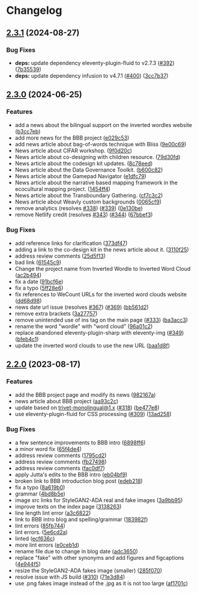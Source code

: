 # Changelog

## [2.3.1](https://github.com/fluid-project/floeproject.org/compare/v2.3.0...v2.3.1) (2024-08-27)


### Bug Fixes

* **deps:** update dependency eleventy-plugin-fluid to v2.7.3 ([#392](https://github.com/fluid-project/floeproject.org/issues/392)) ([7b35539](https://github.com/fluid-project/floeproject.org/commit/7b35539d2cda9a5011abc62135723842dcbaf10a))
* **deps:** update dependency infusion to v4.7.1 ([#400](https://github.com/fluid-project/floeproject.org/issues/400)) ([3cc7b37](https://github.com/fluid-project/floeproject.org/commit/3cc7b37a325a717426835080f0d96b6c068ae0c3))

## [2.3.0](https://github.com/fluid-project/floeproject.org/compare/v2.2.0...v2.3.0) (2024-06-25)


### Features

* add a news about the bilingual support on the inverted wordles website ([b3cc7eb](https://github.com/fluid-project/floeproject.org/commit/b3cc7ebc6cba88565e3fd3a425f3e49ae85f8245))
* add more news for the BBB project ([e029c53](https://github.com/fluid-project/floeproject.org/commit/e029c53469f9875a0671b4c07f72d85c066a0915))
* add news article about bag-of-words technique with Bliss ([9e00c69](https://github.com/fluid-project/floeproject.org/commit/9e00c699bbae0b70324ea86e6b3292699e25af7b))
* News article about CIFAR workshop. ([9f0d20c](https://github.com/fluid-project/floeproject.org/commit/9f0d20c410d02dc089f2fc94f907bb568a989fed))
* News article about co-designing with children resource. ([79d30fd](https://github.com/fluid-project/floeproject.org/commit/79d30fd794590f9859b2cc123a90fa2978a7a57b))
* News article about the codesign kit updates. ([8c78eed](https://github.com/fluid-project/floeproject.org/commit/8c78eed45e9a3321f53723f006a460c24c41de7f))
* News article about the Data Governance Toolkit. ([b600c82](https://github.com/fluid-project/floeproject.org/commit/b600c82cb230d0e039ea69ece8bdba1500b8508e))
* News article about the Gamepad Navigator ([e1dfc79](https://github.com/fluid-project/floeproject.org/commit/e1dfc79f591161834faed2d9dcca6d960086a271))
* News article about the narrative based mapping framework in the ecocultural mapping project. ([1454ff4](https://github.com/fluid-project/floeproject.org/commit/1454ff42e4aeb9c5ee3a6b67ddfd9d0fb6ad1687))
* News article about the Transboundary Gathering. ([cf7c3c2](https://github.com/fluid-project/floeproject.org/commit/cf7c3c2a4f96d5d0889d4d4447bb67b9cc853fca))
* News article about Weavly custom backgrounds ([0065cf9](https://github.com/fluid-project/floeproject.org/commit/0065cf99915daea58c6b147fc16d57fbac1d1635))
* remove analytics (resolves [#338](https://github.com/fluid-project/floeproject.org/issues/338)) ([#339](https://github.com/fluid-project/floeproject.org/issues/339)) ([0e130be](https://github.com/fluid-project/floeproject.org/commit/0e130be07cef2f4437bf6ce3825550f6ea9b82e5))
* remove Netlify credit (resolves [#343](https://github.com/fluid-project/floeproject.org/issues/343)) ([#344](https://github.com/fluid-project/floeproject.org/issues/344)) ([67bbef3](https://github.com/fluid-project/floeproject.org/commit/67bbef33c7001b88b7abcb8307376efe7a450836))


### Bug Fixes

* add reference links for clarification ([373df47](https://github.com/fluid-project/floeproject.org/commit/373df47c3938e94b003da0077e3e2049dbc4c824))
* adding a link to the co-design kit in the news article about it. ([3110f25](https://github.com/fluid-project/floeproject.org/commit/3110f2521bb1743c8a443470ef07e2f4b7b257f9))
* address review comments ([25d5f13](https://github.com/fluid-project/floeproject.org/commit/25d5f13208c274b521b364ec8a79cba475d30d89))
* bad link ([61545c9](https://github.com/fluid-project/floeproject.org/commit/61545c93f45d8882c4fd3868bba375a5f6a289d2))
* Change the project name from Inverted Wordle to Inverted Word Cloud ([ac2b494](https://github.com/fluid-project/floeproject.org/commit/ac2b494312e15ba8fce696e2e28f7a0dded8557d))
* fix a date ([91bcf6e](https://github.com/fluid-project/floeproject.org/commit/91bcf6ea939a0e1e97634c938d352e52d0504ab5))
* fix a typo ([5ff28e6](https://github.com/fluid-project/floeproject.org/commit/5ff28e65dfc638e88eb9842fe392d7ef3c63c128))
* fix references to WeCount URLs for the inverted word clouds website ([dd68d98](https://github.com/fluid-project/floeproject.org/commit/dd68d982981639b66320105ebf39f4b4ad2a745b))
* news date url issue (resolves [#367](https://github.com/fluid-project/floeproject.org/issues/367)) ([#369](https://github.com/fluid-project/floeproject.org/issues/369)) ([bb561d2](https://github.com/fluid-project/floeproject.org/commit/bb561d27eafd5ef0dfc1afd3a79bd5a666c50259))
* remove extra brackets ([3a27757](https://github.com/fluid-project/floeproject.org/commit/3a27757a9fef7f17739809dbe6719d0cc5d7ee9f))
* remove unintended use of ins tag on the main page ([#333](https://github.com/fluid-project/floeproject.org/issues/333)) ([ba3acc3](https://github.com/fluid-project/floeproject.org/commit/ba3acc3f2124a79643ea74b1c3c0dd80f173b507))
* rename the word "wordle" with "word cloud" ([96a01c2](https://github.com/fluid-project/floeproject.org/commit/96a01c2d2a3034380d370611a14c2bdecb9a1236))
* replace abandoned eleventy-plugin-sharp with eleventy-img ([#349](https://github.com/fluid-project/floeproject.org/issues/349)) ([bfeb4c1](https://github.com/fluid-project/floeproject.org/commit/bfeb4c11e53950bb99b9cac36ede9fd121146d24))
* update the inverted word clouds to use the new URL ([baa1d8f](https://github.com/fluid-project/floeproject.org/commit/baa1d8fe5f97afed84171230c856d21a6bc3553f))

## [2.2.0](https://github.com/fluid-project/floeproject.org/compare/v2.1.0...v2.2.0) (2023-08-17)


### Features

* add the BBB project page and modify its news ([982167a](https://github.com/fluid-project/floeproject.org/commit/982167aa91dd0ead650dca23efa675bc2ed4793a))
* news article about BBB project ([aa93c2c](https://github.com/fluid-project/floeproject.org/commit/aa93c2c4b27bc7d4a57dc3a0f089dbd8eeb3c78f))
* update based on trivet-monolingual@1.x ([#318](https://github.com/fluid-project/floeproject.org/issues/318)) ([be477e8](https://github.com/fluid-project/floeproject.org/commit/be477e8c2e24630582d37fb09aac12834534b0fe))
* use eleventy-plugin-fluid for CSS processing ([#309](https://github.com/fluid-project/floeproject.org/issues/309)) ([13ad258](https://github.com/fluid-project/floeproject.org/commit/13ad25842bed3b1044bb75455577e87c4a280b3a))


### Bug Fixes

* a few sentence improvements to BBB intro ([6898ff6](https://github.com/fluid-project/floeproject.org/commit/6898ff64f6e451e119b8d7acdd2a205801e5a8f2))
* a minor word fix ([65f4de4](https://github.com/fluid-project/floeproject.org/commit/65f4de43ebfe563339af4d5ddb153ccd8637a427))
* address review comments ([1795cd2](https://github.com/fluid-project/floeproject.org/commit/1795cd29a71244328c82d3dcd198b2fdfc883eda))
* address review comments ([fb27498](https://github.com/fluid-project/floeproject.org/commit/fb274980b26b0d52dff07a8aa3ead0aad557c5f4))
* address review comments ([fac0df7](https://github.com/fluid-project/floeproject.org/commit/fac0df7f0cf28407f07db0ab2318e24364d36cb8))
* apply Jutta's edits to the BBB intro ([eb04bf9](https://github.com/fluid-project/floeproject.org/commit/eb04bf9b0774f452145376f3495933eb3ce81c10))
* broken link to BBB introduction blog post ([edeb218](https://github.com/fluid-project/floeproject.org/commit/edeb218da0dc0f1cc892fdacecd271e145928484))
* fix a typo ([8a619b0](https://github.com/fluid-project/floeproject.org/commit/8a619b0477527308089f5c6fd2443e01c3b9bab7))
* grammar ([4bd8b5e](https://github.com/fluid-project/floeproject.org/commit/4bd8b5e2b0f2e423ce41d91cf0f6cbbf2d6ae237))
* image src links for StyleGAN2-ADA real and fake images ([3a9bb95](https://github.com/fluid-project/floeproject.org/commit/3a9bb9596a2f6571c3072862619d3e20e72a5f99))
* improve texts on the index page ([3138263](https://github.com/fluid-project/floeproject.org/commit/3138263d341459e2f157a473047d619f3f21fb5b))
* line length lint error ([a3c6822](https://github.com/fluid-project/floeproject.org/commit/a3c6822ae189c8ed70a78c54f38a410086f5adf4))
* link to BBB intro blog and spelling/grammar ([183982f](https://github.com/fluid-project/floeproject.org/commit/183982f0eab7b532636188b69a4717730ceff5a8))
* lint errors ([85fb744](https://github.com/fluid-project/floeproject.org/commit/85fb744340ae366720eb0f1d0530176003d7ecbb))
* lint errors. ([5e6cd2a](https://github.com/fluid-project/floeproject.org/commit/5e6cd2a041c21e8758c4edad043575fa76a66ec2))
* linted ([ecf636c](https://github.com/fluid-project/floeproject.org/commit/ecf636c5ed01fba3723ef3ba1dc593b84fbbafb4))
* more lint errors ([e0ceb1d](https://github.com/fluid-project/floeproject.org/commit/e0ceb1da9de1a565e9cd98810a7064280bac1d46))
* rename file due to change in blog date ([adc3650](https://github.com/fluid-project/floeproject.org/commit/adc36507a7a74ca889cb40b58d078bc6b9c8faf2))
* replace "fake" with other synonyms and add figures and figcaptions ([4e944f5](https://github.com/fluid-project/floeproject.org/commit/4e944f5ddd86ba2bb6d6152f049509e583bf6bf9))
* resize the StyleGAN2-ADA fakes image (smaller) ([285f070](https://github.com/fluid-project/floeproject.org/commit/285f07059cc5bc21cf429d4e18901d982e1a0e34))
* resolve issue with JS build ([#310](https://github.com/fluid-project/floeproject.org/issues/310)) ([71e3d84](https://github.com/fluid-project/floeproject.org/commit/71e3d84d55076db395f92c0820bd9a633cb33513))
* use .png fakes image instead of the .jpg as it is not too large ([af1701c](https://github.com/fluid-project/floeproject.org/commit/af1701cf0b56e0fed8477b2712216c8c621e5cd6))
